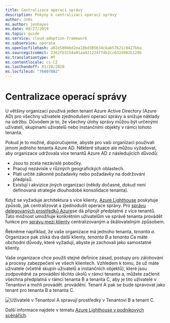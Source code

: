 ```yaml
---
title: Centralizace operací správy
description: Pokyny k centralizaci operací správy
author: JnHs
ms.author: jenhayes
ms.date: 09/27/2019
ms.topic: guide
ms.service: cloud-adoption-framework
ms.subservice: operate
ms.openlocfilehash: a02e5804bd2ea18bd385634cbab57b21c8427bba
ms.sourcegitcommit: 2362fb3154a91aa421224ffdb2cc632d982b129b
ms.translationtype: MT
ms.contentlocale: cs-CZ
ms.lasthandoff: 01/28/2020
ms.locfileid: "76807882"
---
```

# <a name="centralize-management-operations"></a>Centralizace operací správy

U většiny organizací používá jeden tenant Azure Active Directory (Azure AD) pro všechny uživatele zjednodušení operací správy a snižuje náklady na údržbu. Důvodem je to, že všechny úlohy správy můžou být určenými uživateli, skupinami uživatelů nebo instančními objekty v rámci tohoto tenanta. 

Pokud je to možné, doporučujeme, abyste pro vaši organizaci používali jenom jednoho tenanta Azure AD. Některé situace ale můžou vyžadovat, aby organizace udržovala více tenantů Azure AD z následujících důvodů:

- Jsou to zcela nezávislé pobočky.
- Pracují nezávisle v různých geografických oblastech.
- Platí určité zákonné požadavky nebo požadavky na dodržování předpisů.
- Existují i akvizice jiných organizací (někdy dočasné, dokud není definovaná strategie dlouhodobé konsolidace tenanta).

Když se vyžaduje architektura s více klienty, [Azure Lighthouse](https://docs.microsoft.com/azure/lighthouse/overview) poskytuje způsob, jak centralizovat a zjednodušit operace správy. Pro [správu delegovaných prostředků Azure](https://docs.microsoft.com/azure/lighthouse/concepts/azure-delegated-resource-management)se dá připojit předplatné z více tenantů. Tato možnost umožňuje konkrétním uživatelům ve správě tenanta provádět funkce pro [správu mezi klienty](https://docs.microsoft.com/azure/lighthouse/concepts/cross-tenant-management-experience) centralizovaným a škálovatelným způsobem.

Řekněme například, že vaše organizace má jednoho tenanta, *tenanta a*. Organizace pak získá dva další klienty, *tenanta B* a *tenanta C*a máte obchodní důvody, které vyžadují, abyste je zachovali jako samostatné klienty.

Vaše organizace chce použít stejné definice zásad, postupy pro zálohování a procesy zabezpečení ve všech klientech. Vzhledem k tomu, že už máte uživatele (včetně skupin uživatelů a instančních objektů), které jsou zodpovědné za provádění těchto úkolů v rámci tenanta a, můžete začlenit všechna předplatná v rámci tenanta B a tenanta C, aby je tito uživatelé v Tenantovi a mohli provádět. provádění. Tenant A pak se bude spravovat jako tenant pro tenanta B a tenanta C.

![Uživatelé v Tenantovi A spravují prostředky v Tenantovi B a tenant C.](../_images/manage/enterprise-azure-lighthouse.jpg)

Další informace najdete v tématu [Azure Lighthouse v podnikových scénářích](https://docs.microsoft.com/azure/lighthouse/concepts/enterprise).
